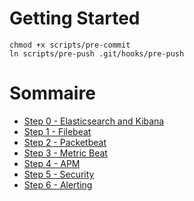 # Getting Started

```shell
chmod +x scripts/pre-commit
ln scripts/pre-push .git/hooks/pre-push
```

# Sommaire

- [Step 0 - Elasticsearch and Kibana](https://github.com/Gillespie59/codelab-elastic/tree/nightclazz/step0)
- [Step 1 - Filebeat](https://github.com/Gillespie59/codelab-elastic/tree/nightclazz/step1)
- [Step 2 - Packetbeat](https://github.com/Gillespie59/codelab-elastic/tree/nightclazz/step2)
- [Step 3 - Metric Beat](https://github.com/Gillespie59/codelab-elastic/tree/nightclazz/step3)
- [Step 4 - APM](https://github.com/Gillespie59/codelab-elastic/tree/nightclazz/step4)
- [Step 5 - Security](https://github.com/Gillespie59/codelab-elastic/tree/nightclazz/step5)
- [Step 6 - Alerting](https://github.com/Gillespie59/codelab-elastic/tree/nightclazz/step6)
